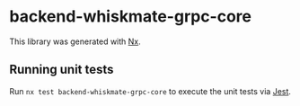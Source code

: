 # backend-whiskmate-grpc-core

This library was generated with [Nx](https://nx.dev).

## Running unit tests

Run `nx test backend-whiskmate-grpc-core` to execute the unit tests via [Jest](https://jestjs.io).
